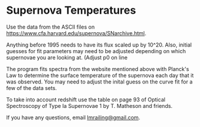 # Supernova Temperatures
Use the data from the ASCII files on https://www.cfa.harvard.edu/supernova/SNarchive.html.

Anything before 1995 needs to have its flux scaled up by 10^20. Also, initial guesses for fit parameters may need to be adjusted depending on which supernovae you are looking at. (Adjust p0 on line

The program fits spectra from the website mentioned above with Planck's Law to determine the surface temperature of the supernova each day that it was observed. You may need to adjust the inital guess on the curve fit for a few of the data sets. 

To take into account redshift use the table on page 93 of Optical Spectroscopy of Type Ia Supernovae 1 by T. Matheson and friends. 

If you have any questions, email lmrailing@gmail.com. 
